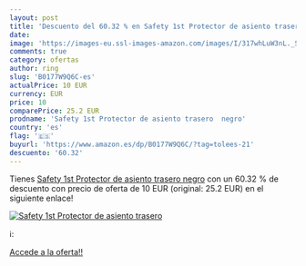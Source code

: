 ```yaml
---
layout: post
title: 'Descuento del 60.32 % en Safety 1st Protector de asiento trasero '
date: 
image: 'https://images-eu.ssl-images-amazon.com/images/I/317whLuW3nL._SL200_.jpg'
comments: true
category: ofertas
author: ring
slug: 'B0177W9Q6C-es'
actualPrice: 10 EUR
currency: EUR
price: 10
comparePrice: 25.2 EUR
prodname: 'Safety 1st Protector de asiento trasero  negro'
country: 'es'
flag: '🇪🇸'
buyurl: 'https://www.amazon.es/dp/B0177W9Q6C/?tag=tolees-21'
descuento: '60.32'
---
```


Tienes [Safety 1st Protector de asiento trasero  negro](https://www.amazon.es/dp/B0177W9Q6C/?tag=tolees-21) con un 60.32 % de descuento con precio de oferta de 10 EUR (original: 25.2 EUR) en el siguiente enlace!

[![Safety 1st Protector de asiento trasero ](https://images-eu.ssl-images-amazon.com/images/I/317whLuW3nL._SL200_.jpg)](https://www.amazon.es/dp/B0177W9Q6C/?tag=tolees-21)

ℹ️:


[Accede a la oferta!!](https://www.amazon.es/dp/B0177W9Q6C/?tag=tolees-21)
